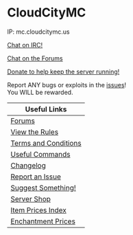 # CloudCityMC

IP: mc.cloudcitymc.us

[Chat on IRC!](irc)

[Chat on the Forums](http://forums.cloudcitymc.us)

[Donate to help keep the server running!](http://store.cloudcitymc.us/)

<p font-size="300%">Report ANY bugs or exploits in the <a href="http://github.com/CloudCityMC/SMP/issues/new">issues</a>! <br>You WILL be rewarded.</p>

| Useful Links
| ---------------------------------------------------------------------------------
| [Forums](http://forums.cloudcitymc.us)
| [View the Rules](rules)
| [Terms and Conditions](terms)
| [Useful Commands](UsefulCommands)
| [Changelog](CHANGELOG)
| [Report an Issue](http://github.com/CloudCityMC/cloudcitymc.github.io/issues/new)
| [Suggest Something!](http://feedback.cloudcitymc.us)
| [Server Shop](http://store.cloudcitymc.us)
| [Item Prices Index](ItemPrices)
| [Enchantment Prices](enchantments)
